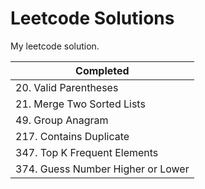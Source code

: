 # Leetcode Solutions

My leetcode solution.

| Completed                         |
| --------------------------------- |
| 20. Valid Parentheses             |
| 21. Merge Two Sorted Lists        |
| 49. Group Anagram                 |
| 217. Contains Duplicate           |
| 347. Top K Frequent Elements      |
| 374. Guess Number Higher or Lower |
